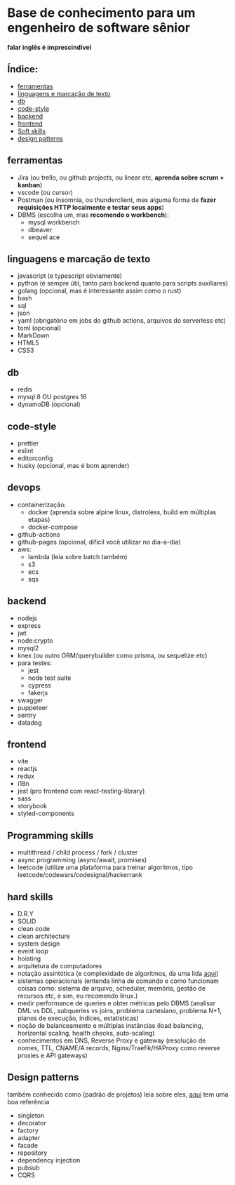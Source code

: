 # Base de conhecimento para um engenheiro de software sênior  
**falar inglês é imprescindível**  
## Índice:
- [ferramentas](#ferramentas)
- [linguagens e marcação de texto](#linguagens-e-marcação-de-texto)
- [db](#db)
- [code-style](#code-style)
- [backend](#backend)
- [frontend](#frontend)
- [Soft skills](#soft-skills)
- [design patterns](##design-patterns)

## ferramentas
- Jira (ou trello, ou github projects, ou linear etc, **aprenda sobre scrum + kanban**)
- vscode (ou cursor)
- Postman (ou insomnia, ou thunderclient, mas alguma forma de **fazer requisições HTTP localmente e testar seus apps**)
- DBMS (escolha um, mas **recomendo o workbench**):
  - mysql workbench
  - dbeaver
  - sequel ace

## linguagens e marcação de texto  
- javascript (e typescript obviamente)
- python (é sempre útil, tanto para backend quanto para scripts auxiliares)
- golang (opcional, mas é interessante assim como o rust)
- bash
- sql
- json
- yaml (obrigatório em jobs do github actions, arquivos do serverless etc)
- toml (opcional)
- MarkDown
- HTML5
- CSS3

## db  
- redis
- mysql 8 OU postgres 16
- dynamoDB (opcional)

## code-style  
- prettier
- eslint
- editorconfig
- husky (opcional, mas é bom aprender)

## devops  
- containerização:
  - docker (aprenda sobre alpine linux, distroless, build em múltiplas etapas)
  - docker-compose
- github-actions
- github-pages (opcional, dificil você utilizar no dia-a-dia)
- aws:
  - lambda (leia sobre batch também)
  - s3
  - ecs
  - sqs

## backend  
- nodejs
- express
- jwt
- node:crypto
- mysql2
- knex (ou outro ORM/querybuilder como prisma, ou sequelize etc)
- para testes:
  - jest 
  - node test suite
  - cypress
  - fakerjs
- swagger
- puppeteer
- sentry
- datadog

## frontend  
- vite
- reactjs
- redux
- i18n
- jest (pro frontend com react-testing-library)
- sass
- storybook
- styled-components

## Programming skills  
- multithread / child process / fork / cluster
- async programming (async/await, promises)
- leetcode (utilize uma plataforma para treinar algoritmos, tipo leetcode/codewars/codesignal/hackerrank

## hard skills  
- D.R.Y
- SOLID
- clean code
- clean architecture
- system design
- event loop
- hoisting
- arquitetura de computadores
- notação assintótica (e complexidade de algoritmos, da uma lida [aqui](https://learnxinyminutes.com/pt-br/asymptotic-notation/))
- sistemas operacionais (entenda linha de comando e como funcionam coisas como: sistema de arquivo, scheduler, memória, gestão de recursos etc, e sim, eu recomendo linux.)
- medir performance de queries e obter métricas pelo DBMS (analisar DML vs DDL, subqueries vs joins, problema cartesiano, problema N+1, planos de execução, índices, estatísticas)
- noção de balanceamento e múltiplas instâncias (load balancing, horizontal scaling, health checks, auto-scaling)
- conhecimentos em DNS, Reverse Proxy e gateway (resolução de nomes, TTL, CNAME/A records, Nginx/Traefik/HAProxy como reverse proxies e API gateways)

## Design patterns  
também conhecido como (padrão de projetos)
leia sobre eles, [aqui](https://refactoring.guru/pt-br/design-patterns) tem uma boa referência
- singleton
- decorator
- factory
- adapter
- facade
- repository
- dependency injection
- pubsub
- CQRS
